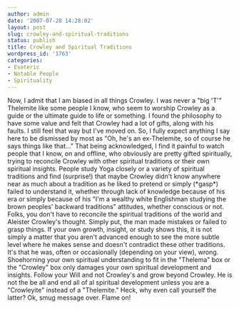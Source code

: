 ```yaml
---
author: admin
date: '2007-07-28 14:28:02'
layout: post
slug: crowley-and-spiritual-traditions
status: publish
title: Crowley and Spiritual Traditions
wordpress_id: '1763'
categories:
- Esoteric
- Notable People
- Spirituality
---
```


Now, I admit that I am biased in all things Crowley. I was never a "big
'T'" Thelemite like some people I know, who seem to worship Crowley as a
guide or the ultimate guide to life or something. I found the philosophy
to have some value and felt that Crowley had a lot of gifts, along with
his faults. I still feel that way but I've moved on. So, I fully expect
anything I say here to be dismissed by most as "Oh, he's an
ex-Thelemite, so of course he says things like that..." That being
acknowledged, I find it painful to watch people that I know, on and
offline, who obviously are pretty gifted spiritually, trying to
reconcile Crowley with other spiritual traditions or their own spiritual
insights. People study Yoga closely or a variety of spiritual traditions
and find (surprise!) that maybe Crowley didn't know anywhere near as
much about a tradition as he liked to pretend or simply (\*gasp\*)
failed to understand it, whether through lack of knowledge because of
his era or simply because of his "I'm a wealthy white Englishman
studying the brown peoples' backward traditions" attitudes, whether
conscious or not. Folks, you don't have to reconcile the spiritual
traditions of the world and Aleister Crowley's thought. Simply put, the
man made mistakes or failed to grasp things. If your own growth,
insight, or study shows this, it is not simply a matter that you aren't
advanced enough to see the more subtle level where he makes sense and
doesn't contradict these other traditions. It's that he was, often or
occasionally (depending on your view), wrong. Shoehorning your own
spiritual understanding to fit in the "Thelema" box or the "Crowley" box
only damages your own spiritual development and insights. Follow your
Will and not Crowley's and grow beyond Crowley. He is not the be all and
end all of al spiritual development unless you are a "Crowleyite"
instead of a "Thelemite." Heck, why even call yourself the latter? Ok,
smug message over. Flame on!
